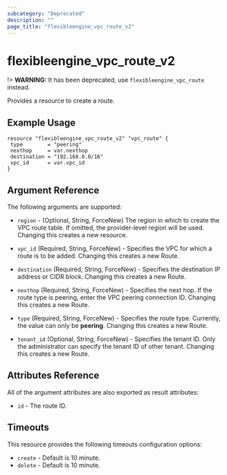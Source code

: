 ```yaml
---
subcategory: "Deprecated"
description: ""
page_title: "flexibleengine_vpc_route_v2"
---
```


# flexibleengine_vpc_route_v2

!> **WARNING:** It has been deprecated, use `flexibleengine_vpc_route` instead.

Provides a resource to create a route.

## Example Usage

 ```hcl
resource "flexibleengine_vpc_route_v2" "vpc_route" {
  type        = "peering"
  nexthop     = var.nexthop
  destination = "192.168.0.0/16"
  vpc_id      = var.vpc_id
 }
```

## Argument Reference

The following arguments are supported:

* `region` - (Optional, String, ForceNew) The region in which to create the VPC route table.
  If omitted, the provider-level region will be used. Changing this creates a new resource.

* `vpc_id` (Required, String, ForceNew) - Specifies the VPC for which a route is to be added.
  Changing this creates a new Route.

* `destination` (Required, String, ForceNew) - Specifies the destination IP address or CIDR block.
  Changing this creates a new Route.

* `nexthop` (Required, String, ForceNew) - Specifies the next hop.
  If the route type is peering, enter the VPC peering connection ID.
  Changing this creates a new Route.

* `type` (Required, String, ForceNew) - Specifies the route type. Currently, the value can only be **peering**.
  Changing this creates a new Route.

* `tenant_id` (Optional, String, ForceNew) - Specifies the tenant ID.
  Only the administrator can specify the tenant ID of other tenant. Changing this creates a new Route.

## Attributes Reference

All of the argument attributes are also exported as
result attributes:

* `id` - The route ID.

## Timeouts

This resource provides the following timeouts configuration options:

* `create` - Default is 10 minute.
* `delete` - Default is 10 minute.
